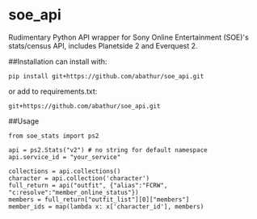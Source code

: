 soe_api
=======

Rudimentary Python API wrapper for Sony Online Entertainment (SOE)'s stats/census API, includes Planetside 2 and Everquest 2.

##Installation
can install with:

	pip install git+https://github.com/abathur/soe_api.git

or add to requirements.txt:

	git+https://github.com/abathur/soe_api.git

##Usage

	from soe_stats import ps2

	api = ps2.Stats("v2") # no string for default namespace
	api.service_id = "your_service"

	collections = api.collections()
	character = api.collection('character')
	full_return = api("outfit", {"alias":"FCRW", "c:resolve":"member_online_status"})
	members = full_return["outfit_list"][0]["members"]
	member_ids = map(lambda x: x['character_id'], members)
